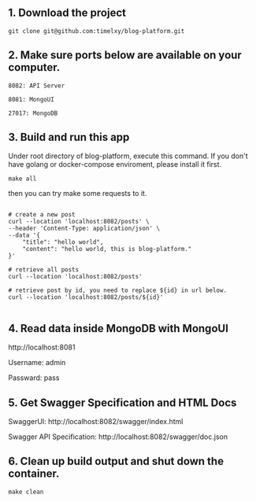 ## 1. Download the project
```shell
git clone git@github.com:timelxy/blog-platform.git
```

## 2. Make sure ports below are available on your computer.
```plain text
8082: API Server

8081: MongoUI

27017: MongoDB
```



## 3. Build and run this app

Under root directory of blog-platform, execute this command. If you don't have golang or docker-compose enviroment, please install it first.

```shell
make all
```

then you can try make some requests to it.

```shell

# create a new post
curl --location 'localhost:8082/posts' \
--header 'Content-Type: application/json' \
--data '{
    "title": "hello world",
    "content": "hello world, this is blog-platform."
}'

# retrieve all posts
curl --location 'localhost:8082/posts'

# retrieve post by id, you need to replace ${id} in url below.
curl --location 'localhost:8082/posts/${id}'


```


## 4. Read data inside MongoDB with MongoUI

http://localhost:8081

Username: admin

Passward: pass


## 5. Get Swagger Specification and HTML Docs

SwaggerUI: http://localhost:8082/swagger/index.html

Swagger API Specification: http://localhost:8082/swagger/doc.json

## 6. Clean up build output and shut down the container.
```shell
make clean
```
